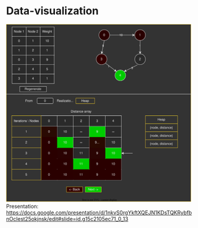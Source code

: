 # Data-visualization
![alt text](/project/dijkstra.drawio.svg)
Presentation:
https://docs.google.com/presentation/d/1nkvS0rgYkftXQEJN1KDsTQKRybfbnOcIest25okjnsk/edit#slide=id.g15c2105ec71_0_13
